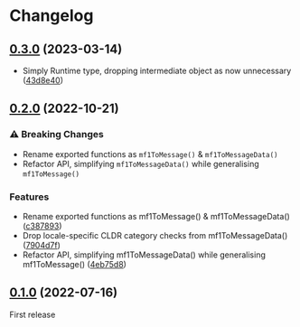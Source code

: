 # Changelog

## [0.3.0](https://github.com/messageformat/messageformat/compare/@messageformat/icu-messageformat-1@0.2.0...@messageformat/icu-messageformat-1@0.3.0) (2023-03-14)

* Simply Runtime type, dropping intermediate object as now unnecessary ([43d8e40](https://github.com/messageformat/messageformat/commit/43d8e4077123692d7d82c48871e45892f75ed80b))

## [0.2.0](https://github.com/messageformat/messageformat/compare/@messageformat/icu-messageformat-1@0.1.0...@messageformat/icu-messageformat-1@0.2.0) (2022-10-21)

### ⚠ Breaking Changes

* Rename exported functions as `mf1ToMessage()` & `mf1ToMessageData()`
* Refactor API, simplifying `mf1ToMessageData()` while generalising `mf1ToMessage()`

### Features

* Rename exported functions as mf1ToMessage() & mf1ToMessageData() ([c387893](https://github.com/messageformat/messageformat/commit/c3878938cace41f7f5ca39bbca2a7184ccb4d29f))
* Drop locale-specific CLDR category checks from mf1ToMessageData() ([7904d7f](https://github.com/messageformat/messageformat/commit/7904d7f1d21b6b8ef67bc3ed2e21f55e7e4de175))
* Refactor API, simplifying mf1ToMessageData() while generalising mf1ToMessage() ([4eb75d8](https://github.com/messageformat/messageformat/commit/4eb75d8905513b332eaf8a7a2a93778e885c54a8))

## [0.1.0](https://github.com/messageformat/messageformat/tree/@messageformat/icu-messageformat-1@0.1.0) (2022-07-16)

First release

